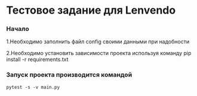 # Тестовое задание для Lenvendo

### Начало
1.Необходимо заполнить файл config своими данными при надобности

2.Необходимо установить зависимости проекта используя команду pip install -r requirements.txt

### Запуск проекта производится командой 
`pytest -s -v main.py`

